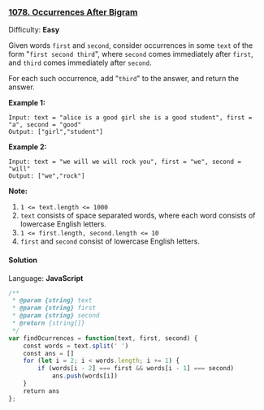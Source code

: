 ### [1078\. Occurrences After Bigram](https://leetcode.com/problems/occurrences-after-bigram/)

Difficulty: **Easy**


Given words `first` and `second`, consider occurrences in some `text` of the form "`first second third`", where `second` comes immediately after `first`, and `third` comes immediately after `second`.

For each such occurrence, add "`third`" to the answer, and return the answer.

**Example 1:**

```
Input: text = "alice is a good girl she is a good student", first = "a", second = "good"
Output: ["girl","student"]
```


**Example 2:**

```
Input: text = "we will we will rock you", first = "we", second = "will"
Output: ["we","rock"]
```

**Note:**

1.  `1 <= text.length <= 1000`
2.  `text` consists of space separated words, where each word consists of lowercase English letters.
3.  `1 <= first.length, second.length <= 10`
4.  `first` and `second` consist of lowercase English letters.


#### Solution

Language: **JavaScript**

```javascript
/**
 * @param {string} text
 * @param {string} first
 * @param {string} second
 * @return {string[]}
 */
var findOcurrences = function(text, first, second) {
    const words = text.split(' ')
    const ans = []
    for (let i = 2; i < words.length; i += 1) {
        if (words[i - 2] === first && words[i - 1] === second)
            ans.push(words[i])
    }
    return ans
};
```